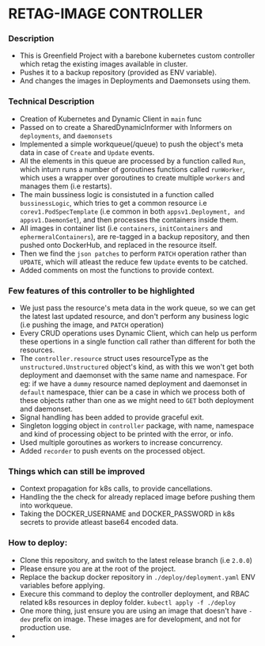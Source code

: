 # RETAG-IMAGE CONTROLLER

### Description
- This is Greenfield Project with a barebone kubernetes custom controller which retag the existing images available in cluster.
- Pushes it to a backup repository (provided as ENV variable).
- And changes the images in Deployments and Daemonsets using them.


###  Technical Description
- Creation of Kubernetes and Dynamic Client in `main` func
- Passed on to create a SharedDynamicInformer with Informers on `deployments`, and `daemonsets`
- Implemented a simple workqueue(/queue) to push the object's meta data in case of `Create` and `Update` events.
- All the elements in this queue are processed by a function called `Run`, which inturn runs a number of goroutines functions called `runWorker`, which uses a wrapper over goroutines to create multiple `workers` and manages them (i.e restarts).
- The main bussiness logic is consistuted in a function called `bussinessLogic`, which tries to get a common resource i.e `corev1.PodSpecTemplate` (i.e common in both `appsv1.Deployment, and appsv1.DaemonSet`), and then processes the containers inside them.
- All images in container list (i.e `containers`, `initContainers` and `ephermeralContainers`), are re-tagged in a backup repository, and then pushed onto DockerHub, and replaced in the resource itself.
- Then we find the `json patches` to perform `PATCH` operation rather than `UPDATE`, which will atleast the reduce few `Update` events to be catched.
- Added comments on most the functions to provide context.


### Few features of this controller to be highlighted
- We just pass the resource's meta data in the work queue, so we can get the latest last updated resource, and don't perform any business logic (i.e pushing the image, and `PATCH` operation)
- Every CRUD operations uses Dynamic Client, which can help us perform these opertions in a single function call rather than different for both the resources.
- The `controller.resource` struct uses resourceType as the `unstructured.Unstructured` object's kind, as with this we won't get both deployment and daemonset with the same name and namespace. For eg: if we have a `dummy` resource named deployment and daemonset in `default` namespace, thier can be a case in which we process both of these objects rather than one as we might need to `GET` both deployment and daemonset.
- Signal handling has been added to provide graceful exit.
- Singleton logging object in `controller` package, with name, namespace and kind of processing object to be printed with the error, or info.
- Used multiple goroutines as workers to increase concurrency.
- Added `recorder` to push events on the processed object.


### Things which can still be improved
- Context propagation for k8s calls, to provide cancellations.
- Handling the the check for already replaced image before pushing them into workqueue.
- Taking the DOCKER_USERNAME and DOCKER_PASSWORD in k8s secrets to provide atleast base64 encoded data.


### How to deploy:
- Clone this repository, and switch to the latest release branch (i.e `2.0.0`)
- Please ensure you are at the root of the project.
- Replace the backup docker repository in `./deploy/deployment.yaml` ENV variables before applying.
- Execure this command to deploy the controller deployment, and RBAC related k8s resources in deploy folder. `kubectl apply -f ./deploy`
- One more thing, just ensure you are using an image that doesn't have `-dev` prefix on image. These images are for development, and not for production use.
- 